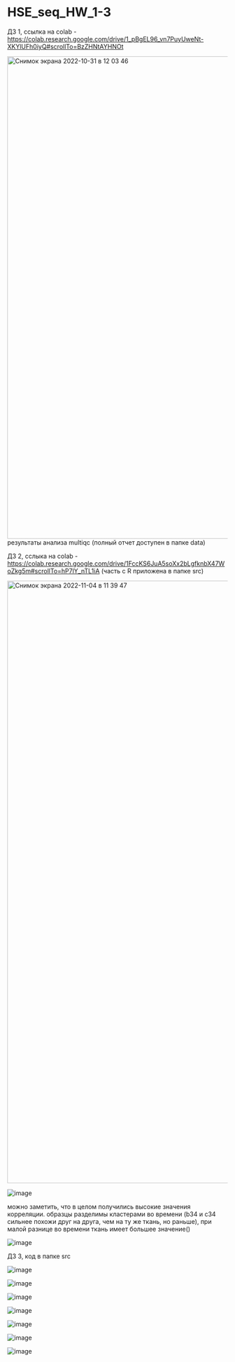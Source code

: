 # HSE_seq_HW_1-3

ДЗ 1, ссылка на colab - https://colab.research.google.com/drive/1_pBgEL96_vn7PuyUweNt-XKYlUFh0iyQ#scrollTo=BzZHNtAYHNOt

<img width="1101" alt="Снимок экрана 2022-10-31 в 12 03 46" src="https://user-images.githubusercontent.com/60537367/198971223-4128b0c3-e6c3-4b4c-b84c-907689887459.png">
результаты анализа multiqc (полный отчет доступен в папке data)



ДЗ 2, сслыка на colab - https://colab.research.google.com/drive/1FccKS6JuA5soXx2bLgfknbX47WoZkg5m#scrollTo=hP7lY_nTL1iA
(часть с R приложена в папке src)

<img width="1375" alt="Снимок экрана 2022-11-04 в 11 39 47" src="https://user-images.githubusercontent.com/60537367/199929503-13b9466f-13db-4dff-8dd7-01adbc176b8a.png">

![image](https://user-images.githubusercontent.com/60537367/199970885-a8d4ab8c-8369-48bc-a0d3-3708c68ce752.png)

можно заметить, что в целом получились высокие значения корреляции. образцы разделимы кластерами во времени (b34 и c34 сильнее похожи друг на друга, чем на ту же ткань, но раньше), при малой разнице во времени ткань имеет большее значение()

![image](https://user-images.githubusercontent.com/60537367/199929395-60e8cb54-122f-4124-9c51-9346e6d3037e.png)


ДЗ 3, код в папке src

![image](https://user-images.githubusercontent.com/60537367/199975608-6014a114-d19c-4bfb-8674-d03f67afb50b.png)

![image](https://user-images.githubusercontent.com/60537367/199975905-5ab61550-8210-428d-a7ea-09b43a4eb6b8.png)

![image](https://user-images.githubusercontent.com/60537367/199975927-66e938f9-8f5f-48e7-9554-27093ac4ecc6.png)

![image](https://user-images.githubusercontent.com/60537367/199975951-bcd4ec0d-0536-4269-af45-5884422b7077.png)

![image](https://user-images.githubusercontent.com/60537367/199975972-7ccdd216-5dca-47eb-8d3f-f45ce94850a9.png)

![image](https://user-images.githubusercontent.com/60537367/199975988-61ecc8eb-894e-4728-8d3c-e72c468a4ea3.png)

![image](https://user-images.githubusercontent.com/60537367/199976008-192bfbba-9b39-46dd-99f8-28ce64d0fb23.png)
